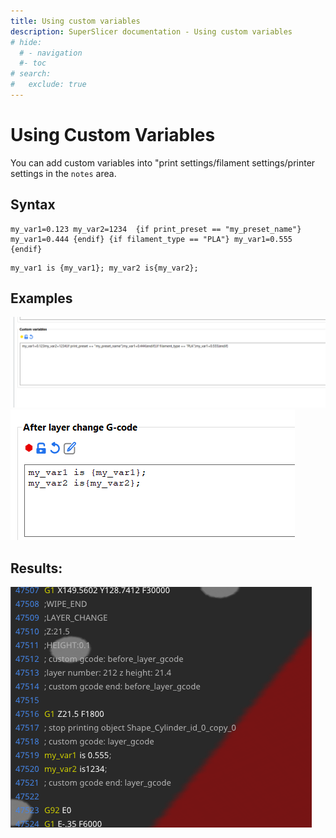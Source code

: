 ```yaml
---
title: Using custom variables
description: SuperSlicer documentation - Using custom variables
# hide:
  # - navigation
  #- toc
# search:
#   exclude: true
---
```


# Using Custom Variables

You can add custom variables into "print settings/filament settings/printer settings in the `notes` area. 

## Syntax
```
my_var1=0.123 my_var2=1234  {if print_preset == "my_preset_name"} my_var1=0.444 {endif} {if filament_type == "PLA"} my_var1=0.555 {endif}
```

```
my_var1 is {my_var1}; my_var2 is{my_var2};
```

## Examples
![Image](assets/using-custom-variables-1.png)
![Image](assets/using-custom-variables-2.png)

## Results:
![Image](assets/using-custom-variables-3.png)